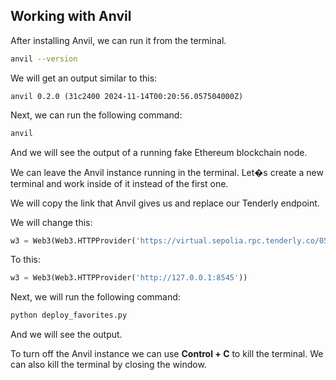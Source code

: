 ## Working with Anvil

After installing Anvil, we can run it from the terminal. 

```bash
anvil --version
```

We will get an output similar to this:

```
anvil 0.2.0 (31c2400 2024-11-14T00:20:56.057504000Z)
```

Next, we can run the following command:

```bash
anvil
```

And we will see the output of a running fake Ethereum blockchain node. 

We can leave the Anvil instance running in the terminal. Let�s create a new terminal and work inside of it instead of the first one. 

We will copy the link that Anvil gives us and replace our Tenderly endpoint.

We will change this:

```python
w3 = Web3(Web3.HTTPProvider('https://virtual.sepolia.rpc.tenderly.co/055b353c-fac-4506-8a8e-6496278f0c86'))
```

To this:

```python
w3 = Web3(Web3.HTTPProvider('http://127.0.0.1:8545'))
```

Next, we will run the following command:

```bash
python deploy_favorites.py
```

And we will see the output. 

To turn off the Anvil instance we can use **Control + C** to kill the terminal. We can also kill the terminal by closing the window. 
